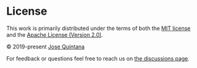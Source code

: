 # License

This work is primarily distributed under the terms of both the [MIT license](https://github.com/static-web-server/static-web-server/blob/master/LICENSE-MIT) and the [Apache License (Version 2.0)](https://github.com/static-web-server/static-web-server/blob/master/LICENSE-APACHE).

© 2019-present [Jose Quintana](https://github.com/joseluisq)

For feedback or questions feel free to reach us on [the discussions page](https://github.com/static-web-server/static-web-server/discussions).
